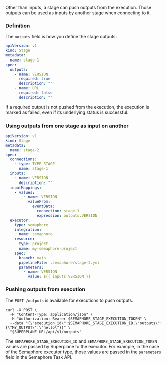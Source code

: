 Other than inputs, a stage can push outputs from the execution. Those outputs can be used as inputs by another stage when connecting to it.

### Definition

The `outputs` field is how you define the stage outputs:

```yaml
apiVersion: v1
kind: Stage
metadata:
  name: stage-1
spec:
  outputs:
    - name: VERSION
      required: true
      description: ""
    - name: URL
      required: false
      description: ""
```

If a required output is not pushed from the execution, the execution is marked as failed, even if its underlying status is successful.

### Using outputs from one stage as input on another

```yaml
apiVersion: v1
kind: Stage
metadata:
  name: stage-2
spec:
  connections:
    - type: TYPE_STAGE
      name: stage-1
  inputs:
    - name: VERSION
      description: ""
  inputMappings:
    - values:
        - name: VERSION
          valueFrom:
            eventData:
              connection: stage-1
              expression: outputs.VERSION
  executor:
    type: semaphore
    integration:
      name: semaphore
    resource:
      type: project
      name: my-semaphore-project
    spec:
      branch: main
      pipelineFile: .semaphore/stage-2.yml
      parameters:
        - name: VERSION
          value: ${{ inputs.VERSION }}
```

### Pushing outputs from execution

The `POST /outputs` is available for executions to push outputs.

```
curl -X POST \
  -H "Content-Type: application/json" \
  -H "Authorization: Bearer $SEMAPHORE_STAGE_EXECUTION_TOKEN" \
  --data "{\"execution_id\":$SEMAPHORE_STAGE_EXECUTION_ID,\"outputs\":{\"MY_OUTPUT\":\"hello\"}}" \
  "$SUPERPLANE_URL/api/v1/outputs"
```

The `SEMAPHORE_STAGE_EXECUTION_ID` and `SEMAPHORE_STAGE_EXECUTION_TOKEN` values are passed by Superplane to the executor. For example, in the case of the Semaphore executor type, those values are passed in the `parameters` field in the Semaphore Task API.
